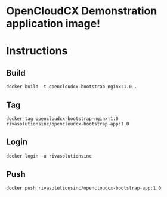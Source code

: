 # OpenCloudCX Demonstration application image!

# Instructions

## Build 
```docker build -t opencloudcx-bootstrap-nginx:1.0 .```

## Tag
```docker tag opencloudcx-bootstrap-nginx:1.0 rivasolutionsinc/opencloudcx-bootstrap-app:1.0```

## Login
```docker login -u rivasolutionsinc```

## Push
```docker push rivasolutionsinc/opencloudcx-bootstrap-app:1.0```
